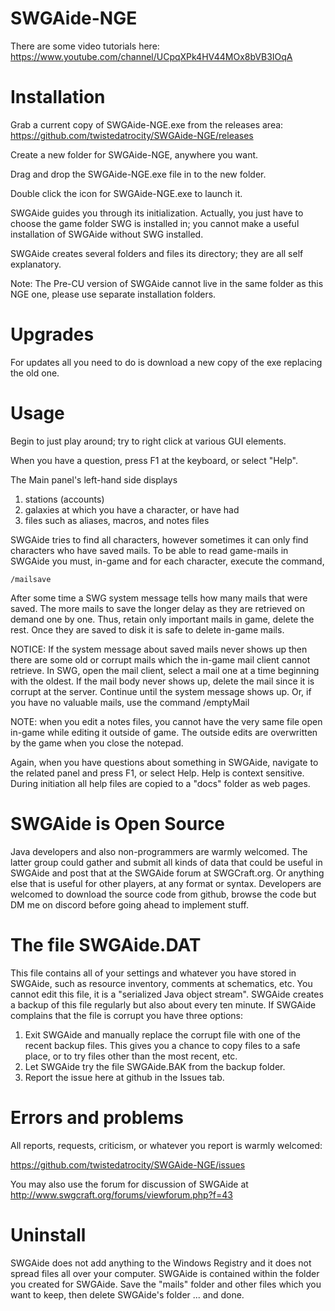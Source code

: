 # SWGAide-NGE
There are some video tutorials here:  https://www.youtube.com/channel/UCpqXPk4HV44MOx8bVB3IOqA


Installation
============

Grab a current copy of SWGAide-NGE.exe from the releases area: https://github.com/twistedatrocity/SWGAide-NGE/releases

Create a new folder for SWGAide-NGE, anywhere you want.

Drag and drop the SWGAide-NGE.exe file in to the new folder.

Double click the icon for SWGAide-NGE.exe to launch it.

SWGAide guides you through its initialization. Actually, you just have to
choose the game folder SWG is installed in; you cannot make
a useful installation of SWGAide without SWG installed.

SWGAide creates several folders and files its directory; they are all self
explanatory.

Note: The Pre-CU version of SWGAide cannot live in the same folder as this NGE one, please use separate installation folders.

Upgrades
========

For updates all you need to do is download a new copy of the exe replacing the old one.


Usage
=====

Begin to just play around; try to right click at various GUI elements.

When you have a question, press F1 at the keyboard, or select "Help". 

The Main panel's left-hand side displays
1) stations (accounts)
2) galaxies at which you have a character, or have had
3) files such as aliases, macros, and notes files

SWGAide tries to find all characters, however sometimes it can only find characters
who have saved mails. To be able to read game-mails in SWGAide you must,
in-game and for each character, execute the command,

    /mailsave

After some time a SWG system message tells how many mails that were saved.
The more mails to save the longer delay as they are retrieved on demand one by
one. Thus, retain only important mails in game, delete the rest. Once they are
saved to disk it is safe to delete in-game mails. 

NOTICE: If the system message about saved mails never shows up then there are
some old or corrupt mails which the in-game mail client cannot retrieve. In SWG,
open the mail client, select a mail one at a time beginning with the oldest. If
the mail body never shows up, delete the mail since it is corrupt at the server.
Continue until the system message shows up. Or, if you have no valuable mails,
use the command /emptyMail

NOTE: when you edit a notes files, you cannot have the very same file open
in-game while editing it outside of game. The outside edits are overwritten by
the game when you close the notepad.

Again, when you have questions about something in SWGAide, navigate to the
related panel and press F1, or select Help. Help is context sensitive. During
initiation all help files are copied to a "docs" folder as web pages.



SWGAide is Open Source
======================

Java developers and also non-programmers are warmly welcomed. 
The latter group could gather and submit all kinds of data that could be useful
in SWGAide and post that at the SWGAide forum at SWGCraft.org. Or anything else
that is useful for other players, at any format or syntax.
Developers are welcomed to download the source code from github,
browse the code but DM me on discord before going ahead to implement stuff.



The file SWGAide.DAT
====================

This file contains all of your settings and whatever you have stored in SWGAide,
such as resource inventory, comments at schematics, etc. You cannot edit this
file, it is a "serialized Java object stream". SWGAide creates a backup of this
file regularly but also about every ten minute. If SWGAide complains that the
file is corrupt you have three options:

1) Exit SWGAide and manually replace the corrupt file with one of the recent
   backup files. This gives you a chance to copy files to a safe place, or to
   try files other than the most recent, etc.
2) Let SWGAide try the file SWGAide.BAK from the backup folder.
3) Report the issue here at github in the Issues tab.




Errors and problems
===================

All reports, requests, criticism, or whatever you report is warmly welcomed:

https://github.com/twistedatrocity/SWGAide-NGE/issues

You may also use the forum for discussion of SWGAide at http://www.swgcraft.org/forums/viewforum.php?f=43



Uninstall
=========

SWGAide does not add anything to the Windows Registry and it does not spread
files all over your computer. SWGAide is contained within the folder you created
for SWGAide. Save the "mails" folder and other files which you want to keep,
then delete SWGAide's folder ... and done.
